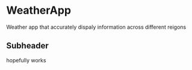 # WeatherApp
Weather app that accurately dispaly information across different reigons

## Subheader
hopefully works